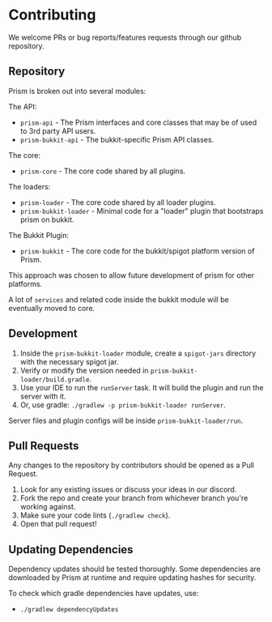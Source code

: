 # Contributing

We welcome PRs or bug reports/features requests through our github repository.

## Repository

Prism is broken out into several modules:

The API:

- `prism-api` - The Prism interfaces and core classes that may be of used to 3rd party API users.
- `prism-bukkit-api` - The bukkit-specific Prism API classes.

The core:

- `prism-core` - The core code shared by all plugins.

The loaders:

- `prism-loader` - The core code shared by all loader plugins.
- `prism-bukkit-loader` - Minimal code for a "loader" plugin that bootstraps prism on bukkit.

The Bukkit Plugin:

- `prism-bukkit` - The core code for the bukkit/spigot platform version of Prism.

This approach was chosen to allow future development of prism for other platforms.

A lot of `services` and related code inside the bukkit module will be eventually moved to core.

## Development

1. Inside the `prism-bukkit-loader` module, create a `spigot-jars` directory with the necessary spigot jar.
2. Verify or modify the version needed in `prism-bukkit-loader/build.gradle`.
3. Use your IDE to run the `runServer` task. It will build the plugin and run the server with it.
4. Or, use gradle: `./gradlew -p prism-bukkit-loader runServer`.

Server files and plugin configs will be inside `prism-bukkit-loader/run`.

## Pull Requests

Any changes to the repository by contributors should be opened as a Pull Request.

1. Look for any existing issues or discuss your ideas in our discord.
2. Fork the repo and create your branch from whichever branch you're working against.
3. Make sure your code lints (`./gradlew check`).
4. Open that pull request!

## Updating Dependencies

Dependency updates should be tested thoroughly. Some dependencies are downloaded by Prism at runtime
and require updating hashes for security.

To check which gradle dependencies have updates, use:

- `./gradlew dependencyUpdates`
